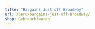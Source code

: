 ```yaml
---
title: "Bargains Just off Broadway"
url: /peru/bargains-just-off-broadway/
shop: Gebrauchtwaren
---
```

